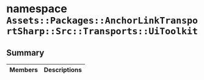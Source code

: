 # namespace `Assets::Packages::AnchorLinkTransportSharp::Src::Transports::UiToolkit` 

## Summary

 Members                                | Descriptions                                
----------------------------------------|---------------------------------------------


